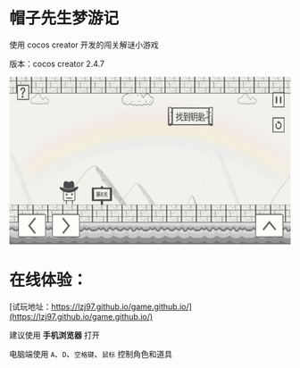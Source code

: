 # 帽子先生梦游记

使用 cocos creator 开发的闯关解谜小游戏

版本：cocos creator 2.4.7

<img src="./preview/l8.png" width="631" height="300" />

<br />

# 在线体验：

[试玩地址：https://lzj97.github.io/game.github.io/](https://lzj97.github.io/game.github.io/)

建议使用 <strong>手机浏览器</strong> 打开

电脑端使用 `A`、`D`、`空格键`、`鼠标` 控制角色和道具
